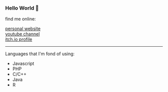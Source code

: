 ### Hello World 👋
<div class="row">
    <div class="col-12">
        <p class="display-3">find me online:</p>
    </div>
    <div class="col-sm link-wrapper">
        <a href = "http://www.liamosler.ca" class="display-4">personal website</a>
    </div>
    <div class="col-sm link-wrapper">
        <a class="display-4" href= "https://youtube.com/LiamOsler">youtube channel</a>
    </div>
    <div class="col-sm link-wrapper">
        <a class="display-4" href= "https://liamosler.itch.io">itch.io profile</a>
    </div>
</div>  

<hr>
<div class="row">
    <div class="col-12">
        <p class="display-3">Languages that I'm fond of using:</p>
        <ul>
            <li>Javascript</li>
            <li>PHP</li>
            <li>C/C++</li>
            <li>Java</li>
            <li>R</li>
        </ul>
    </div>
</div>
